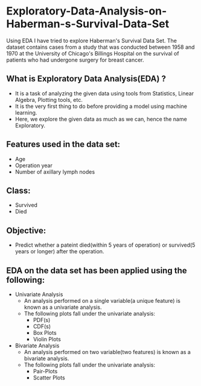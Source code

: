 # Exploratory-Data-Analysis-on-Haberman-s-Survival-Data-Set
Using EDA I have tried to explore Haberman's Survival Data Set. The dataset contains cases from a study that was conducted between 1958 and 1970 at the University of Chicago's Billings Hospital on the survival of patients who had undergone surgery for breast cancer.

## What is Exploratory Data Analysis(EDA) ?
- It is a task of analyzing the given data using tools from Statistics, Linear Algebra, Plotting tools, etc.
- It is the very first thing to do before providing a model using machine learning.
- Here, we explore the given data as much as we can, hence the name Exploratory.

## Features used in the data set:
- Age
- Operation year
- Number of axillary lymph  nodes
## Class:
- Survived
- Died
## Objective:
- Predict whether a pateint died(within 5 years of operation) or survived(5 years or longer) after the operation.
## EDA on the data set has been applied using the following:
- Univariate Analysis
  - An analysis performed on a single variable(a unique feature) is known as a univariate analysis.
  - The following plots fall under the univariate analysis:
    - PDF(s)
    - CDF(s)
    - Box Plots
    - Violin Plots
- Bivariate Analysis
  - An analysis performed on two variable(two features) is known as a bivariate analysis.
  - The following plots fall under the univariate analysis:
    - Pair-Plots
    - Scatter Plots
